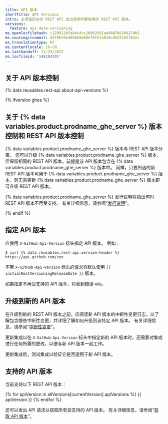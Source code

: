 ```yaml
---
title: API 版本
shortTitle: API Versions
intro: 必须指定在向 REST API 发出请求时要使用的 REST API 版本。
versions:
  feature: api-date-versioning
ms.openlocfilehash: c1209120fab4c4cc26962991ad48b76638627db5
ms.sourcegitcommit: d2f0b59ed096b9e68ef8f6fa019cd925165762ec
ms.translationtype: HT
ms.contentlocale: zh-CN
ms.lasthandoff: 11/29/2022
ms.locfileid: '148184391'
---
```

## 关于 API 版本控制

{% data reusables.rest-api.about-api-versions %}

{% ifversion ghes %}

## 关于 {% data variables.product.prodname_ghe_server %} 版本控制和 REST API 版本控制

{% data variables.product.prodname_ghe_server %} 版本与 REST API 版本分离。 您可以升级 {% data variables.product.prodname_ghe_server %} 版本，但保留相同的 REST API 版本，前提是该 API 版本包含在 {% data variables.product.prodname_ghe_server %} 版本中。 同样，只要所选的新 REST API 版本可用于 {% data variables.product.prodname_ghe_server %} 版本，则无需更新 {% data variables.product.prodname_ghe_server %} 版本即可升级 REST API 版本。

{% data variables.product.prodname_ghe_server %} 发行说明将指出何时 REST API 版本不再受支持。 有关详细信息，请参阅“[发行说明](/admin/release-notes)”。

{% endif %}

## 指定 API 版本

应使用 `X-GitHub-Api-Version` 标头指定 API 版本。 例如：

```shell
$ curl {% data reusables.rest-api.version-header %} https://api.github.com/zen
```

不带 `X-GitHub-Api-Version` 标头的请求将默认使用 `{{ initialRestVersioningReleaseDate }}` 版本。

如果指定不再受支持的 API 版本，将收到错误 `400`。

## 升级到新的 API 版本

在升级到新的 REST API 版本之前，应阅读新 API 版本的中断性变更日志，以了解包含哪些中断性变更，并详细了解如何升级到该特定 API 版本。 有关详细信息，请参阅“[中断性变更](/rest/overview/breaking-changes)”。

更新集成以在 `X-GitHub-Api-Version` 标头中指定新的 API 版本时，还需要对集成进行任何所需的更改，以便与新 API 版本一起工作。

更新集成后，测试集成以验证它是否适用于新 API 版本。

## 支持的 API 版本

当前支持以下 REST API 版本：

{% for apiVersion in allVersions[currentVersion].apiVersions %} {{ apiVersion }} {% endfor %}

还可以发出 API 请求以获取所有受支持的 API 版本。 有关详细信息，请参阅“[获取 API 版本](/rest/meta#get-all-api-versions)”。
